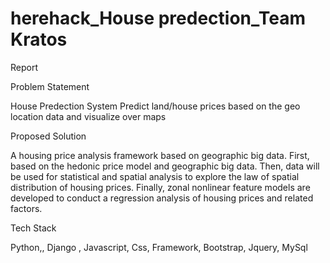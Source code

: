 
# herehack_House predection_Team Kratos

Report

Problem Statement

House Predection System Predict land/house prices based on the geo location data and visualize over maps

Proposed Solution

A housing price analysis framework based on geographic big data. First, based on the hedonic price model and geographic big data. Then, data will be used for statistical and spatial analysis to explore the law of spatial distribution of housing prices. Finally, zonal nonlinear feature models are developed to conduct a regression analysis of housing prices and related factors.

Tech Stack

Python,,
Django ,
Javascript,
Css,
Framework,
Bootstrap,
Jquery,
MySql

